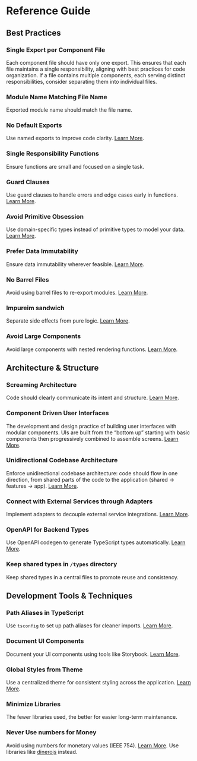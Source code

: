 # Reference Guide

## Best Practices

### Single Export per Component File

Each component file should have only one export. This ensures that each file maintains a single responsibility, aligning with best practices for code organization. If a file contains multiple components, each serving distinct responsibilities, consider separating them into individual files.

### Module Name Matching File Name

Exported module name should match the file name.

### No Default Exports

Use named exports to improve code clarity. [Learn More](https://basarat.gitbook.io/typescript/main-1/defaultisbad).

### Single Responsibility Functions

Ensure functions are small and focused on a single task.

### Guard Clauses

Use guard clauses to handle errors and edge cases early in functions. [Learn More](https://medium.com/@timothydan/javascript-guard-clauses-64b999e3240).

### Avoid Primitive Obsession

Use domain-specific types instead of primitive types to model your data. [Learn More](https://refactoring.guru/smells/primitive-obsession).

### Prefer Data Immutability

Ensure data immutability wherever feasible. [Learn More](https://immutable-js.github.io/immutable-js/).

### No Barrel Files

Avoid using barrel files to re-export modules. [Learn More](https://marvinh.dev/blog/speeding-up-javascript-ecosystem-part-7/).

### Impureim sandwich

Separate side effects from pure logic. [Learn More](https://blog.ploeh.dk/2020/03/02/impureim-sandwich/).

### Avoid Large Components

Avoid large components with nested rendering functions. [Learn More](https://helderberto.com/reactjs-tips-tricks-avoid-nested-render-functions).

## Architecture & Structure

### Screaming Architecture

Code should clearly communicate its intent and structure. [Learn More](https://blog.cleancoder.com/uncle-bob/2011/09/30/Screaming-Architecture.html).

### Component Driven User Interfaces

The development and design practice of building user interfaces with modular components. UIs are built from the “bottom up” starting with basic components then progressively combined to assemble screens. [Learn More](https://www.componentdriven.org/).

### Unidirectional Codebase Architecture

Enforce unidirectional codebase architecture: code should flow in one direction, from shared parts of the code to the application (shared → features → app). [Learn More](project-structure.md).

### Connect with External Services through Adapters

Implement adapters to decouple external service integrations. [Learn More](https://refactoring.guru/design-patterns/adapter).

### OpenAPI for Backend Types

Use OpenAPI codegen to generate TypeScript types automatically. [Learn More](https://heyapi.vercel.app/openapi-ts/get-started.html).

### Keep shared types in `/types` directory

Keep shared types in a central files to promote reuse and consistency.

## Development Tools & Techniques

### Path Aliases in TypeScript

Use `tsconfig` to set up path aliases for cleaner imports. [Learn More](https://dev.to/larswaechter/path-aliases-with-typescript-in-nodejs-4353).

### Document UI Components

Document your UI components using tools like Storybook. [Learn More](https://storybook.js.org/).

### Global Styles from Theme

Use a centralized theme for consistent styling across the application. [Learn More](https://mui.com/material-ui/customization/theming/).

### Minimize Libraries

The fewer libraries used, the better for easier long-term maintenance.

### Never Use numbers for Money

Avoid using numbers for monetary values (IEEE 754). [Learn More](https://en.wikipedia.org/wiki/IEEE_754).
Use libraries like [dinerojs](https://dinerojs.com/) instead.
